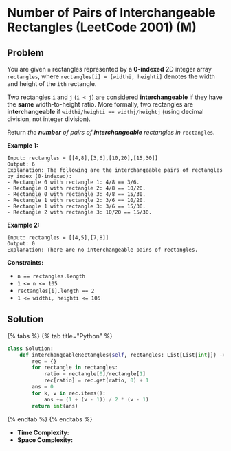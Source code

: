 # Number of Pairs of Interchangeable Rectangles \(LeetCode 2001\) \(M\)

## Problem

You are given `n` rectangles represented by a **0-indexed** 2D integer array `rectangles`, where `rectangles[i] = [widthi, heighti]` denotes the width and height of the `ith` rectangle.

Two rectangles `i` and `j` \(`i < j`\) are considered **interchangeable** if they have the **same** width-to-height ratio. More formally, two rectangles are **interchangeable** if `widthi/heighti == widthj/heightj` \(using decimal division, not integer division\).

Return _the **number** of pairs of **interchangeable** rectangles in_ `rectangles`.

**Example 1:**

```text
Input: rectangles = [[4,8],[3,6],[10,20],[15,30]]
Output: 6
Explanation: The following are the interchangeable pairs of rectangles by index (0-indexed):
- Rectangle 0 with rectangle 1: 4/8 == 3/6.
- Rectangle 0 with rectangle 2: 4/8 == 10/20.
- Rectangle 0 with rectangle 3: 4/8 == 15/30.
- Rectangle 1 with rectangle 2: 3/6 == 10/20.
- Rectangle 1 with rectangle 3: 3/6 == 15/30.
- Rectangle 2 with rectangle 3: 10/20 == 15/30.
```

**Example 2:**

```text
Input: rectangles = [[4,5],[7,8]]
Output: 0
Explanation: There are no interchangeable pairs of rectangles.
```

**Constraints:**

* `n == rectangles.length`
* `1 <= n <= 105`
* `rectangles[i].length == 2`
* `1 <= widthi, heighti <= 105`

## Solution 

{% tabs %}
{% tab title="Python" %}
```python
class Solution:
    def interchangeableRectangles(self, rectangles: List[List[int]]) -> int:
        rec = {}
        for rectangle in rectangles:
            ratio = rectangle[0]/rectangle[1]
            rec[ratio] = rec.get(ratio, 0) + 1
        ans = 0
        for k, v in rec.items():
            ans += (1 + (v - 1)) / 2 * (v - 1)
        return int(ans)
```
{% endtab %}
{% endtabs %}

* **Time Complexity:** 
* **Space Complexity:** 

